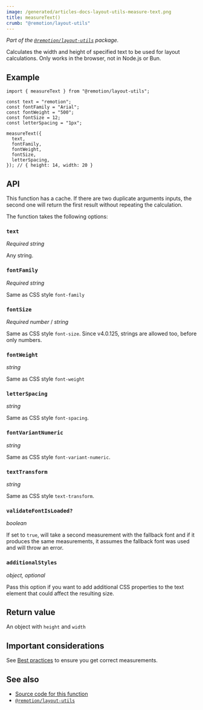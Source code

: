 ```yaml
---
image: /generated/articles-docs-layout-utils-measure-text.png
title: measureText()
crumb: "@remotion/layout-utils"
---
```


_Part of the [`@remotion/layout-utils`](/docs/layout-utils) package._

Calculates the width and height of specified text to be used for layout calculations. Only works in the browser, not in Node.js or Bun.

## Example

```tsx twoslash
import { measureText } from "@remotion/layout-utils";

const text = "remotion";
const fontFamily = "Arial";
const fontWeight = "500";
const fontSize = 12;
const letterSpacing = "1px";

measureText({
  text,
  fontFamily,
  fontWeight,
  fontSize,
  letterSpacing,
}); // { height: 14, width: 20 }
```

## API

This function has a cache. If there are two duplicate arguments inputs, the second one will return the first result without repeating the calculation.

The function takes the following options:

### `text`

_Required_ _string_

Any string.

### `fontFamily`

_Required_ _string_

Same as CSS style `font-family`

### `fontSize`

_Required_ _number_ / _string_

Same as CSS style `font-size`. Since v4.0.125, strings are allowed too, before only numbers.

### `fontWeight`

_string_

Same as CSS style `font-weight`

### `letterSpacing`

_string_

Same as CSS style `font-spacing`.

### `fontVariantNumeric`<AvailableFrom v="4.0.57"/>

_string_

Same as CSS style `font-variant-numeric`.

### `textTransform`<AvailableFrom v="4.0.140"/>

_string_

Same as CSS style `text-transform`.

### `validateFontIsLoaded?`<AvailableFrom v="4.0.136"/>

_boolean_

If set to `true`, will take a second measurement with the fallback font and if it produces the same measurements, it assumes the fallback font was used and will throw an error.

### `additionalStyles`<AvailableFrom v="4.0.140"/>

_object, optional_

Pass this option if you want to add additional CSS properties to the text element that could affect the resulting size.

## Return value

An object with `height` and `width`

## Important considerations

See [Best practices](/docs/layout-utils/best-practices) to ensure you get correct measurements.

## See also

- [Source code for this function](https://github.com/remotion-dev/remotion/blob/main/packages/layout-utils/src/layouts/measure-text.ts)
- [`@remotion/layout-utils`](/docs/layout-utils)
